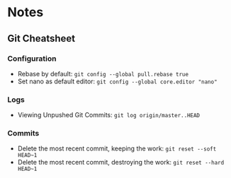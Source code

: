 # Notes

## Git Cheatsheet
### Configuration
- Rebase by default: `git config --global pull.rebase true`
- Set nano as default editor: `git config --global core.editor "nano"`

### Logs
- Viewing Unpushed Git Commits: `git log origin/master..HEAD`

### Commits
- Delete the most recent commit, keeping the work: `git reset --soft HEAD~1`
- Delete the most recent commit, destroying the work: `git reset --hard HEAD~1`
